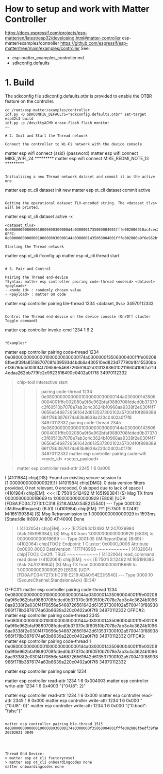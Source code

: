# How to setup and work with Matter Controller
https://docs.espressif.com/projects/esp-matter/en/latest/esp32/developing.html#matter-controller
esp-matter/examples/controller
https://github.com/espressif/esp-matter/tree/main/examples/controller
See: 
  - esp-matter_examples_controller.md
  - sdkconfig.defaults

# 1. Build

The sdkconfig file sdkconfig.defaults.otbr is provided to enable the OTBR feature on the controller.
~~~
cd /root/esp-matter/examples/controller
idf.py -D SDKCONFIG_DEFAULTS="sdkconfig.defaults.otbr" set-target esp32s3 build
idf.py -p /dev/ttyACM0 erase-flash flash monitor
~~

# 2. Init and Start the Thread network

Connect the controller to Wi-Fi network with the device console
~~~
matter esp wifi connect {ssid} {password}
matter esp wifi connect MIKE_WIFI_24 *********
matter esp wifi connect MIKE_REDMI_NOTE_13 *********
~~~

Initializing a new Thread network dataset and commit it as the active one
~~~
matter esp ot_cli dataset init new
matter esp ot_cli dataset commit active
~~~

Getting the operational dataset TLV-encoded string. The <dataset_tlvs> will be printed.
~~~
matter esp ot_cli dataset active -x
~~~
<dataset_tlvs>
0e080000000000010000000300000d4a0300001735060004001fffe002086918ac4cec261a970708fd716900bdecc341051061493dd6445a4897f8f07bbcf80022c2030f4f70656e5468726561642d646433340102dd340410abb2f35da1d8108f9278de52b687e99f0c0402a0f7f8
OFFC: 0e08000000000001000000030000144a0300001435060004001fffe002080a9f6e962bfaf9880708fdded0b37370c3f60510b7078e7ab3c4c3624b10968aa9338f2e030f4f70656e5468726561642d613537300102a5700410f88938966f178b3876174a63b8639a220c0402a0f7f8

Starting the Thread network
~~~
matter esp ot_cli ifconfig up
matter esp ot_cli thread start
~~~

# 3. Pair and Control

Pairing the Thread end-device
*Syntax: matter esp controller pairing code-thread <nodeid> <dataset> <payload>*
- <node_id> : randomly chosen value
- <payload> : matter QR code

~~~
matter esp controller pairing ble-thread 1234 <dataset_tlvs> 34970112332
~~~

Control the Thread end-device on the device console (On/Off cluster Toggle command)
~~~
matter esp controller invoke-cmd 1234 1 6 2
~~~

*Example:*
~~~
matter esp controller pairing code-thread 1234 0e08000000000001000000030000174a0300000f35060004001fffe002088fbedf39fa8516870708fd39593d4bdb6a430510ed823d77790b1f415530bbef3678ddb0030f4f70656e5468726561642d3131363601021166041062a21d4edaa262bb779fc2c9923516490c0402a0f7f8 34970112332


> chip-tool interactive start
  >>> pairing code-thread 1234 0e08000000000001000000030000144a0300001435060004001fffe002080a9f6e962bfaf9880708fdded0b37370c3f60510b7078e7ab3c4c3624b10968aa9338f2e030f4f70656e5468726561642d613537300102a5700410f88938966f178b3876174a63b8639a220c0402a0f7f8 34970112332
  >>> pairing code-thread 2345 0e08000000000001000000030000144a0300001435060004001fffe002080a9f6e962bfaf9880708fdded0b37370c3f60510b7078e7ab3c4c3624b10968aa9338f2e030f4f70656e5468726561642d613537300102a5700410f88938966f178b3876174a63b8639a220c0402a0f7f8 34970112332
> matter esp controller pairing code-wifi <node_id> <ssid> <passphrase> <setup_payload>


> matter esp controller read-attr 2345 1 6 0x000

I (4101984) chip[DIS]: Found an existing secure session to [1:0000000000000929]!
I (4101984) chip[DMG]: 0 data version filters provided, 0 not relevant, 0 encoded, 0 skipped due to lack of space
I (4101984) chip[EM]: <<< [E:7501i S:12492 M:165199384] (S) Msg TX from 000000000001B669 to 1:0000000000000929 [E808] [UDP:[FD8A:FD34:7273:1:C318:E218:ADA0:54E2]:5540] --- Type 0001:02 (IM:ReadRequest) (B:51)
I (4101984) chip[EM]: ??1 [E:7501i S:12492 M:165199384] (S) Msg Retransmission to 1:0000000000000929 in 1593ms [State:Idle II:800 AI:800 AT:4000]
Done
> I (4102054) chip[EM]: >>> [E:7501i S:12492 M:247029994 (Ack:165199384)] (S) Msg RX from 1:0000000000000929 [E808] to 000000000001B669 --- Type 0001:05 (IM:ReportData) (B:69)
I (4102064) chip[TOO]: Endpoint: 1 Cluster: 0x0000_0006 Attribute 0x0000_0000 DataVersion: 1171748968
                         ~~~~~~~~~~~
I (4102064) chip[TOO]:   OnOff: TRUE
                         ~~~~~~~~~~~
I (4102064) read_command: read done
I (4102064) chip[EM]: <<< [E:7501i S:12492 M:165199385 (Ack:247029994)] (S) Msg TX from 000000000001B669 to 1:0000000000000929 [E808] [UDP:[FD8A:FD34:7273:1:C318:E218:ADA0:54E2]:5540] --- Type 0000:10 (SecureChannel:StandaloneAck) (B:34)


OFFC#1: matter esp controller pairing code-thread 1234 0e08000000000001000000030000144a0300001435060004001fffe002080a9f6e962bfaf9880708fdded0b37370c3f60510b7078e7ab3c4c3624b10968aa9338f2e030f4f70656e5468726561642d613537300102a5700410f88938966f178b3876174a63b8639a220c0402a0f7f8 34970112332
OFFC#2: matter esp controller pairing code-thread 2345 0e08000000000001000000030000144a0300001435060004001fffe002080a9f6e962bfaf9880708fdded0b37370c3f60510b7078e7ab3c4c3624b10968aa9338f2e030f4f70656e5468726561642d613537300102a5700410f88938966f178b3876174a63b8639a220c0402a0f7f8 34970112332
OFFC#3: matter esp controller pairing code-thread 1 0e08000000000001000000030000144a0300001435060004001fffe002080a9f6e962bfaf9880708fdded0b37370c3f60510b7078e7ab3c4c3624b10968aa9338f2e030f4f70656e5468726561642d613537300102a5700410f88938966f178b3876174a63b8639a220c0402a0f7f8 34970112332


matter esp controller pairing unpair 1234

matter esp controller read-attr 1234 1 6 0x004003
matter esp controller write-attr 1234 1 6 0x4003 "{\"0:U8\": 2}"

matter esp controller read-attr 1234 1 6 0x000
matter esp controller read-attr 2345 1 6 0x000
matter esp controller write-attr 1234 1 6 0x000 "{\"0:U8\": 0}"
matter esp controller write-attr 1234 1 6 0x000 "{\"0:bool\": \"false\"}"
~~~

matter esp controller pairing ble-thread 1515 0e08000000000001000000030000174a0300000f35060004001fffe002088fbedf39fa8516870708fd39593d4bdb6a430510ed823d77790b1f415530bbef3678ddb0030f4f70656e5468726561642d3131363601021166041062a21d4edaa262bb779fc2c9923516490c0402a0f7f8 20202021 3840




Thread End Device:
> matter esp ot_cli factoryreset
> matter esp ot_cli onboardingcodes none
matter onboardingcodes none
